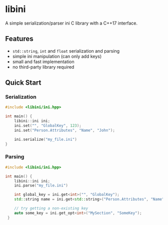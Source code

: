 # libini
A simple serialization/parser ini C library with a C++17 interface.

## Features
* `std::string`, `int` and `float` serialization and parsing
* simple ini manipulation (can only add keys)
* small and fast implementation
* no third-party library required

## Quick Start
### Serialization
```cpp
#include <libini/ini.hpp>

int main() {
    libini::ini ini;
    ini.set("", "GlobalKey", 123);
    ini.set("Person.Attributes", "Name", "John");

    ini.serialize("my_file.ini")
}
```

### Parsing
```cpp
#include <libini/ini.hpp>

int main() {
    libini::ini ini;
    ini.parse("my_file.ini")

    int global_key = ini.get<int>("", "GlobalKey");
    std::string name = ini.get<std::string>("Person.Attributes", "Name");

    // try getting a non-existing key
    auto some_key = ini.get_opt<int>("MySection", "SomeKey");
 }
```
